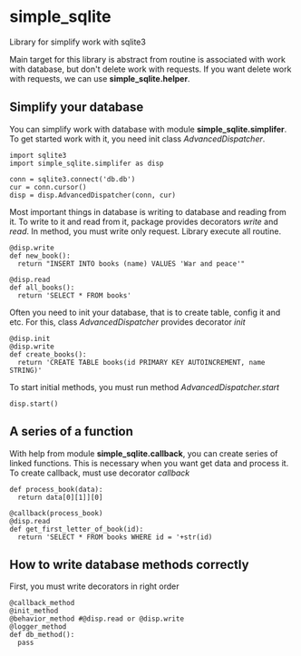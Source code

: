 # simple_sqlite
Library for simplify work with sqlite3


Main target for this library is abstract from 
routine is associated with work with database,
but don't delete work with requests. 
If you want delete work with requests, we can 
use **simple_sqlite.helper**.

## Simplify your database
You can simplify work with database with module
**simple_sqlite.simplifer**. To get started work with it, 
you need init class *AdvancedDispatcher*.
```
import sqlite3 
import simple_sqlite.simplifer as disp

conn = sqlite3.connect('db.db')
cur = conn.cursor()
disp = disp.AdvancedDispatcher(conn, cur)
```

Most important things in database is writing to database and 
reading from it. To write to it and read from it, package provides
decorators *write* and *read*. In method, you must write only
request. Library execute all routine.
```
@disp.write
def new_book():
  return "INSERT INTO books (name) VALUES 'War and peace'"
  
@disp.read
def all_books():
  return 'SELECT * FROM books'
```

Often you need to init your database, that is to create table,
config it and etc. For this, class *AdvancedDispatcher* provides
decorator *init*
```
@disp.init
@disp.write
def create_books():
  return 'CREATE TABLE books(id PRIMARY KEY AUTOINCREMENT, name STRING)'
```

To start initial methods, you must run method *AdvancedDispatcher.start*
```
disp.start()
```

## A series of a function
With help from module **simple_sqlite.callback**, you can create 
series of linked functions. This is necessary when you want get data and
process it. To create callback, must use decorator *callback*
```
def process_book(data):
  return data[0][1]][0]
  
@callback(process_book)
@disp.read
def get_first_letter_of_book(id):
  return 'SELECT * FROM books WHERE id = '+str(id)
```

## How to write database methods correctly
First, you must write decorators in right order
```
@callback_method
@init_method
@behavior_method #@disp.read or @disp.write
@logger_method
def db_method():
  pass
```
